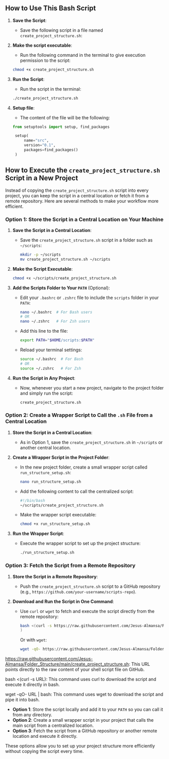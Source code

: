 ## How to Use This Bash Script

1. **Save the Script**:
   - Save the following script in a file named `create_project_structure.sh`:

2. **Make the script executable**:
   - Run the following command in the terminal to give execution permission to the script:

   ```bash
   chmod +x create_project_structure.sh
    ```
3. **Run the Script**:
   - Run the script in the terminal:

    ```bash
   ./create_project_structure.sh
    ```

4. **Setup file**:
   - The content of the file will be the following:

   ```python
   from setuptools import setup, find_packages

    setup(
        name="src",
        version="0.1",
        packages=find_packages()
    )

## How to Execute the `create_project_structure.sh` Script in a New Project

Instead of copying the `create_project_structure.sh` script into every project, you can keep the script in a central location or fetch it from a remote repository. Here are several methods to make your workflow more efficient.

### Option 1: Store the Script in a Central Location on Your Machine

1. **Save the Script in a Central Location**:
   - Save the `create_project_structure.sh` script in a folder such as `~/scripts`:
   
     ```bash
     mkdir -p ~/scripts
     mv create_project_structure.sh ~/scripts
     ```

2. **Make the Script Executable**:
   
     ```bash
     chmod +x ~/scripts/create_project_structure.sh
     ```

3. **Add the Scripts Folder to Your `PATH`** (Optional):
   - Edit your `.bashrc` or `.zshrc` file to include the `scripts` folder in your `PATH`:
   
     ```bash
     nano ~/.bashrc  # For Bash users
     # OR
     nano ~/.zshrc   # For Zsh users
     ```

   - Add this line to the file:
   
     ```bash
     export PATH="$HOME/scripts:$PATH"
     ```

   - Reload your terminal settings:
   
     ```bash
     source ~/.bashrc  # For Bash
     # OR
     source ~/.zshrc   # For Zsh
     ```

4. **Run the Script in Any Project**:
   - Now, whenever you start a new project, navigate to the project folder and simply run the script:
   
     ```bash
     create_project_structure.sh
     ```

### Option 2: Create a Wrapper Script to Call the `.sh` File from a Central Location

1. **Store the Script in a Central Location**:
   - As in Option 1, save the `create_project_structure.sh` in `~/scripts` or another central location.

2. **Create a Wrapper Script in the Project Folder**:
   - In the new project folder, create a small wrapper script called `run_structure_setup.sh`:
   
     ```bash
     nano run_structure_setup.sh
     ```

   - Add the following content to call the centralized script:
   
     ```bash
     #!/bin/bash
     ~/scripts/create_project_structure.sh
     ```

   - Make the wrapper script executable:
   
     ```bash
     chmod +x run_structure_setup.sh
     ```

3. **Run the Wrapper Script**:
   - Execute the wrapper script to set up the project structure:
   
     ```bash
     ./run_structure_setup.sh
     ```

### Option 3: Fetch the Script from a Remote Repository

1. **Store the Script in a Remote Repository**:
   - Push the `create_project_structure.sh` script to a GitHub repository (e.g., `https://github.com/your-username/scripts-repo`).

2. **Download and Run the Script in One Command**:
   - Use `curl` or `wget` to fetch and execute the script directly from the remote repository:
   
     ```bash
     bash <(curl -s https://raw.githubusercontent.com/Jesus-Almansa/Folder_Structure/main/create_project_structure.sh
     )
     ```
   
     Or with `wget`:
   
     ```bash
     wget -qO- https://raw.githubusercontent.com/Jesus-Almansa/Folder_Structure/main/create_project_structure.sh
     ```

https://raw.githubusercontent.com/Jesus-Almansa/Folder_Structure/main/create_project_structure.sh: This URL points directly to the raw content of your shell script file on GitHub.

bash <(curl -s URL): This command uses curl to download the script and execute it directly in bash.

wget -qO- URL | bash: This command uses wget to download the script and pipe it into bash.

- **Option 1**: Store the script locally and add it to your `PATH` so you can call it from any directory.
- **Option 2**: Create a small wrapper script in your project that calls the main script from a centralized location.
- **Option 3**: Fetch the script from a GitHub repository or another remote location and execute it directly.

These options allow you to set up your project structure more efficiently without copying the script every time.
